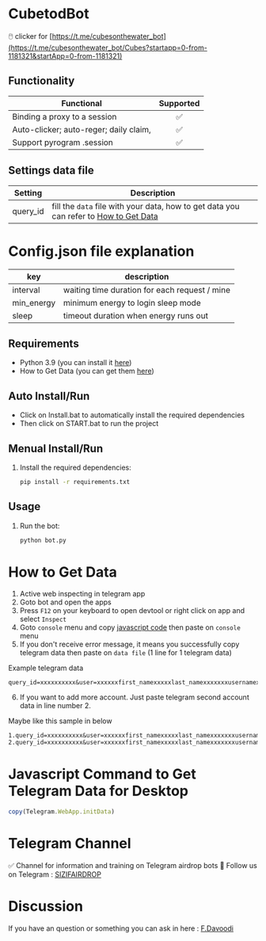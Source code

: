 # CubetodBot
🖱️ clicker for [https://t.me/cubesonthewater_bot](https://t.me/cubesonthewater_bot/Cubes?startapp=0-from-1181321&startApp=0-from-1181321)


## Functionality
| Functional                                                     | Supported |
|----------------------------------------------------------------|:---------:|
| Binding a proxy to a session                                   |     ✅     |
| Auto-clicker; auto-reger; daily claim,                         |     ✅     |
| Support pyrogram .session                                      |     ✅     |

## Settings data file
| Setting                      | Description                                                                                    |
|------------------------------|------------------------------------------------------------------------------------------------|
| query_id        | fill the `data` file with your data, how to get data you can refer to [How to Get Data](#how-to-get-data)                      |

# Config.json file explanation

| key        | description                                   |
| ---------- | --------------------------------------------- |
| interval   | waiting time duration for each request / mine |
| min_energy | minimum energy to login sleep mode            |
| sleep      | timeout duration when energy runs out         |

## Requirements
- Python 3.9 (you can install it [here](https://www.python.org/downloads/release/python-390/)) 
- How to Get Data (you can get them [here](#how-to-get-data))
  
## Auto Install/Run
- Click on Install.bat to automatically install the required dependencies 
- Then click on START.bat to run the project

## Menual Install/Run
1. Install the required dependencies:
   ```bash
   pip install -r requirements.txt
   ```
   
## Usage
1. Run the bot:
   ```bash
   python bot.py
   ```

# How to Get Data
   
   1. Active web inspecting in telegram app
   2. Goto bot and open the apps
   3. Press `F12` on your keyboard to open devtool or right click on app and select `Inspect`
   4. Goto `console` menu and copy [javascript code](#javascript-command-to-get-telegram-data-for-desktop) then paste on `console` menu
   5. If you don't receive error message, it means you successfully copy telegram data then paste on `data file` (1 line for 1 telegram data)
   
   Example telegram data

   ```
   query_id=xxxxxxxxxx&user=xxxxxxfirst_namexxxxxlast_namexxxxxxxusernamexxxxxxxlanguage_codexxxxxxxallows_write_to_pmxxxxxxx&auth_date=xxxxxx&hash=xxxxxxxxxxxxxxxxxxxxx
   ```

   6. If you want to add more account. Just paste telegram second account data in line number 2.
   
   Maybe like this sample in below

   ```
   1.query_id=xxxxxxxxxx&user=xxxxxxfirst_namexxxxxlast_namexxxxxxxusernamexxxxxxxlanguage_codexxxxxxxallows_write_to_pmxxxxxxx&auth_date=xxxxxx&hash=xxxxxxxxxxxxxxxxxxxxx
   2.query_id=xxxxxxxxxx&user=xxxxxxfirst_namexxxxxlast_namexxxxxxxusernamexxxxxxxlanguage_codexxxxxxxallows_write_to_pmxxxxxxx&auth_date=xxxxxx&hash=xxxxxxxxxxxxxxxxxxxxx
   ```

# Javascript Command to Get Telegram Data for Desktop

```javascript
copy(Telegram.WebApp.initData)
```
 
# Telegram Channel

✅ Channel for information and training on Telegram airdrop bots 🔷 Follow us on Telegram : [SIZIFAIRDROP](https://t.me/sizifairdrop)

# Discussion

If you have an question or something you can ask in here : [F.Davoodi](https://t.me/sizifart)
